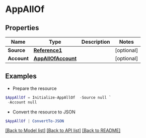 # AppAllOf
## Properties

Name | Type | Description | Notes
------------ | ------------- | ------------- | -------------
**Source** | [**Reference1**](Reference1.md) |  | [optional] 
**Account** | [**AppAllOfAccount**](AppAllOfAccount.md) |  | [optional] 

## Examples

- Prepare the resource
```powershell
$AppAllOf = Initialize-AppAllOf  -Source null `
 -Account null
```

- Convert the resource to JSON
```powershell
$AppAllOf | ConvertTo-JSON
```

[[Back to Model list]](../README.md#documentation-for-models) [[Back to API list]](../README.md#documentation-for-api-endpoints) [[Back to README]](../README.md)

